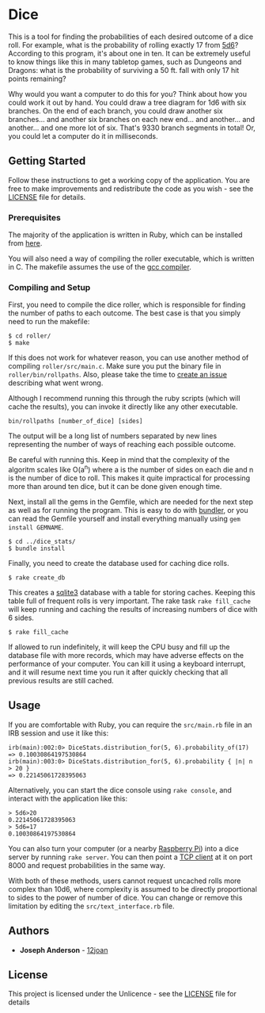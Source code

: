 # Dice

This is a tool for finding the probabilities of each desired outcome of a dice roll. For example, what is the probability of rolling exactly 17 from [5d6](https://en.wikipedia.org/wiki/Dice_notation)? According to this program, it's about one in ten. It can be extremely useful to know things like this in many tabletop games, such as Dungeons and Dragons: what is the probability of surviving a 50 ft. fall with only 17 hit points remaining?

Why would you want a computer to do this for you? Think about how you could work it out by hand. You could draw a tree diagram for 1d6 with six branches. On the end of each branch, you could draw another six branches... and another six branches on each new end... and another... and another... and one more lot of six. That's 9330 branch segments in total! Or, you could let a computer do it in milliseconds.

## Getting Started

Follow these instructions to get a working copy of the application. You are free to make improvements and redistribute the code as you wish - see the [LICENSE](LICENSE) file for details.

### Prerequisites

The majority of the application is written in Ruby, which can be installed from [here](https://www.ruby-lang.org/en/).

You will also need a way of compiling the roller executable, which is written in C. The makefile assumes the use of the [gcc compiler](https://gcc.gnu.org).

### Compiling and Setup

First, you need to compile the dice roller, which is responsible for finding the number of paths to each outcome. The best case is that you simply need to run the makefile:

````
$ cd roller/
$ make
````

If this does not work for whatever reason, you can use another method of compiling `roller/src/main.c`. Make sure you put the binary file in `roller/bin/rollpaths`. Also, please take the time to [create an issue](https://github.com/12joan/dice/issues) describing what went wrong.

Although I recommend running this through the ruby scripts (which will cache the results), you can invoke it directly like any other executable.

```
bin/rollpaths [number_of_dice] [sides]
```

The output will be a long list of numbers separated by new lines representing the number of ways of reaching each possible outcome.

Be careful with running this. Keep in mind that the complexity of the algoritm scales like O(a<sup>n</sup>) where a is the number of sides on each die and n is the number of dice to roll. This makes it quite impractical for processing more than around ten dice, but it can be done given enough time.

Next, install all the gems in the Gemfile, which are needed for the next step as well as for running the program. This is easy to do with [bundler](http://bundler.io), or you can read the Gemfile yourself and install everything manually using `gem install GEMNAME`.

```
$ cd ../dice_stats/
$ bundle install
```

Finally, you need to create the database used for caching dice rolls.

```
$ rake create_db
```

This creates a [sqlite3](https://sqlite.org) database with a table for storing caches. Keeping this table full of frequent rolls is very important. The rake task `rake fill_cache` will keep running and caching the results of increasing numbers of dice with 6 sides.

```
$ rake fill_cache
```

If allowed to run indefinitely, it will keep the CPU busy and fill up the database file with more records, which may have adverse effects on the performance of your computer. You can kill it using a keyboard interrupt, and it will resume next time you run it after quickly checking that all previous results are still cached. 

## Usage

If you are comfortable with Ruby, you can require the `src/main.rb` file in an IRB session and use it like this:

```
irb(main):002:0> DiceStats.distribution_for(5, 6).probability_of(17)
=> 0.10030864197530864
irb(main):003:0> DiceStats.distribution_for(5, 6).probability { |n| n > 20 }
=> 0.22145061728395063
```

Alternatively, you can start the dice console using `rake console`, and interact with the application like this:

```
> 5d6>20
0.22145061728395063
> 5d6=17
0.10030864197530864
```

You can also turn your computer (or a nearby [Raspberry Pi](https://www.raspberrypi.org)) into a dice server by running `rake server`. You can then point a [TCP client](https://en.wikipedia.org/wiki/Transmission_Control_Protocol) at it on port 8000 and request probabilities in the same way.

With both of these methods, users cannot request uncached rolls more complex than 10d6, where complexity is assumed to be directly proportional to sides to the power of number of dice. You can change or remove this limitation by editing the `src/text_interface.rb` file.

## Authors

* **Joseph Anderson** - [12joan](https://github.com/12joan)

## License

This project is licensed under the Unlicence - see the [LICENSE](LICENSE) file for details

